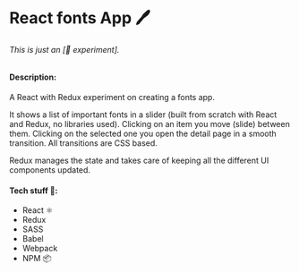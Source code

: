# React fonts App 🖊

###### This is just an \[🔬 experiment\].

#### Description:
A React with Redux experiment on creating a fonts app.

It shows a list of important fonts in a slider (built from scratch with React and Redux, no libraries used). Clicking on an item you move (slide) between them. Clicking on the selected one you open the detail page in a smooth transition. All transitions are CSS based.

Redux manages the state and takes care of keeping all the different UI components updated.

#### Tech stuff 👾:
- React ⚛️
- Redux
- SASS
- Babel
- Webpack
- NPM 📦
